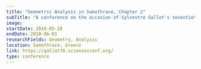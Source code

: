 ```yaml
---
title: "Geometric Analysis in Samothrace, Chapter 2"
subTitle: "A conference on the occasion of Sylvestre Gallot's seventieth birthday."
image:
startDate: 2018-05-28
endDate: 2018-06-01
researchFields: Geometry, Analysis
location: Samothrace, Greece
link: https://gallot70.sciencesconf.org/
type: conference
---
```

